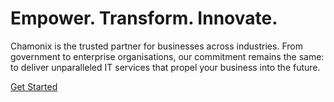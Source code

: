# Empower. Transform. Innovate.

Chamonix is the trusted partner for businesses across industries. From government to enterprise organisations, our commitment remains the same: to deliver unparalleled IT services that propel your business into the future.

[Get Started](https://chamonix.com.au/)

